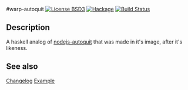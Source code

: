 #warp-autoquit
[![License BSD3](https://img.shields.io/badge/license-BSD3-brightgreen.svg)](https://tldrlegal.com/license/bsd-3-clause-license-(revised))
[![Hackage](https://img.shields.io/hackage/v/warp-autoquit.svg?style=flat)](https://hackage.haskell.org/package/warp-autoquit)
[![Build Status](https://travis-ci.org/zohl/warp-autoquit.svg?branch=master)](https://travis-ci.org/zohl/warp-autoquit)

## Description
A haskell analog of [nodejs-autoquit](https://github.com/rubenv/node-autoquit) that was made in it's image, after it's likeness.

## See also
[Changelog](../master/CHANGELOG.md)
[Example](../master/src/tests/Main.hs#L147)